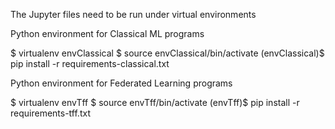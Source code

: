 The Jupyter files need to be run under virtual environments


Python environment for Classical ML programs

$ virtualenv envClassical
$ source envClassical/bin/activate
(envClassical)$ pip install -r requirements-classical.txt



Python environment for Federated Learning programs

$ virtualenv envTff
$ source envTff/bin/activate
(envTff)$ pip install -r requirements-tff.txt
